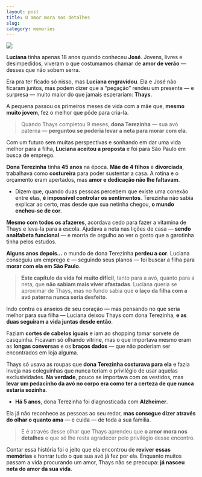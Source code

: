 ```yaml
---
layout: post
title: O amor mora nos detalhes 
slug: 
category: memories
---
```


![](https://i1.wp.com/imageup.me/images/av-e-neta.jpg?resize=400,225)

**Luciana** tinha apenas 18 anos quando conheceu **José**. Jovens, livres e desimpedidos, viveram o que costumamos chamar de **amor de verão** — desses que não sobem serra.

Era pra ter ficado só nisso, mas **Luciana engravidou**. Ela e José não ficaram juntos, mas podem dizer que a “pegação” rendeu um presente — e surpresa — muito maior do que jamais esperariam: **Thays**.

A pequena passou os primeiros meses de vida com a mãe que, **mesmo muito jovem**, fez o melhor que pôde para cria-la.

> Quando Thays completou 9 meses, **dona Terezinha** — sua avó paterna — **perguntou se poderia levar a neta para morar com ela**.

Com um futuro sem muitas perspectivas e sonhando em dar uma vida melhor para a filha, **Luciana aceitou a proposta** e foi para São Paulo em busca de emprego.

**Dona Terezinha** tinha **45 anos** na época. **Mãe de 4 filhos** e **divorciada**, trabalhava como **costureira** para poder sustentar a casa. A rotina e o orçamento eram apertados, mas **amor e dedicação não lhe faltavam**.

-   Dizem que, quando duas pessoas percebem que existe uma conexão entre elas, **é impossível controlar os sentimentos**. Terezinha não sabia explicar ao certo, mas desde que sua netinha chegou, **o mundo encheu-se de cor**.
    

**Mesmo com todos os afazeres**, acordava cedo para fazer a vitamina de Thays e leva-la para a escola. Ajudava a neta nas lições de casa — **sendo analfabeta funcional** — e morria de orgulho ao ver o gosto que a garotinha tinha pelos estudos.

**Alguns anos depois…** o mundo de dona Terezinha **perdeu a cor**. Luciana conseguiu um emprego e — seguindo seus planos — foi buscar a filha para **morar com ela em São Paulo**.

> **Este capítulo da vida foi muito difícil**, tanto para a avó, quanto para a neta, que **não sabiam mais viver afastadas**. Luciana queria se aproximar de Thays, mas no fundo sabia que **o laço da filha com a avó paterna nunca seria desfeito**.

Indo contra os anseios de seu coração — mas pensando no que seria melhor para sua filha — Luciana deixou Thays com dona Terezinha, **e as duas seguiram a vida juntas desde então**.

Faziam **cortes de cabelos iguais** e iam ao shopping tomar sorvete de casquinha. Ficavam só olhando vitrine, mas o que importava mesmo eram as **longas conversas** e os **braços dados** — que não poderiam ser encontrados em loja alguma.

Thays só usava as roupas que **dona Terezinha costurava para ela** e fazia inveja nas coleguinhas que nunca teriam o privilégio de usar aquelas exclusividades. **Na verdade**, pouco se importava com os vestidos, mas **levar um pedacinho da avó no corpo era como ter a certeza de que nunca estaria sozinha**.

-   **Há 5 anos**, dona Terezinha foi diagnosticada com **Alzheimer**.
    

Ela já não reconhece as pessoas ao seu redor, **mas consegue dizer através do olhar o quanto ama** — e cuida — de toda a sua família.

> E é através desse olhar que Thays aprendeu que **o amor mora nos detalhes** e que só lhe resta agradecer pelo privilégio desse encontro.

Contar essa história foi o jeito que ela encontrou de **reviver essas memórias** e honrar tudo o que sua avó já fez por ela. Enquanto muitos passam a vida procurando um amor, Thays não se preocupa: **já nasceu neta do amor da sua vida**.
